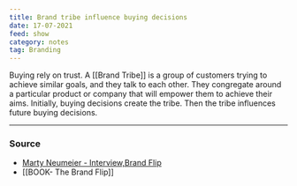 ```yaml
---
title: Brand tribe influence buying decisions
date: 17-07-2021
feed: show
category: notes
tag: Branding
---
```


Buying rely on trust. A [[Brand Tribe]] is a group of customers trying to achieve similar goals, and they talk to each other. They congregate around a particular product or company that will empower them to achieve their aims.  Initially, buying decisions create the tribe. Then the tribe influences future buying decisions.

---
### Source
- [Marty Neumeier - Interview,Brand Flip](https://www.liquidagency.com/brand-exchange/the-brand-flip-by-marty-neumeier/)
- [[BOOK- The Brand Flip]]